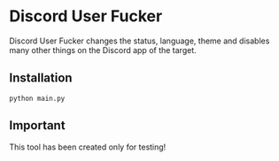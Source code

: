 # Discord User Fucker 

Discord User Fucker changes the status, language, theme and disables many other things on the Discord app of the target.

## Installation

```
python main.py
```


## Important
This tool has been created only for testing!
